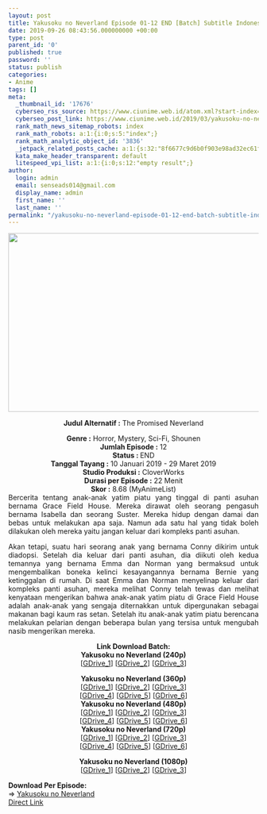 ```yaml
---
layout: post
title: Yakusoku no Neverland Episode 01-12 END [Batch] Subtitle Indonesia
date: 2019-09-26 08:43:56.000000000 +00:00
type: post
parent_id: '0'
published: true
password: ''
status: publish
categories:
- Anime
tags: []
meta:
  _thumbnail_id: '17676'
  cyberseo_rss_source: https://www.ciunime.web.id/atom.xml?start-index=3001&max-results=150
  cyberseo_post_link: https://www.ciunime.web.id/2019/03/yakusoku-no-neverland-episode-01-12-end.html
  rank_math_news_sitemap_robots: index
  rank_math_robots: a:1:{i:0;s:5:"index";}
  rank_math_analytic_object_id: '3836'
  _jetpack_related_posts_cache: a:1:{s:32:"8f6677c9d6b0f903e98ad32ec61f8deb";a:2:{s:7:"expires";i:1657819589;s:7:"payload";a:0:{}}}
  kata_make_header_transparent: default
  litespeed_vpi_list: a:1:{i:0;s:12:"empty result";}
author:
  login: admin
  email: senseads014@gmail.com
  display_name: admin
  first_name: ''
  last_name: ''
permalink: "/yakusoku-no-neverland-episode-01-12-end-batch-subtitle-indonesia/"
---
```

<div style="text-align: center;">
<div class="separator" style="clear: both; text-align: center;"><img border="0" data-original-height="720" data-original-width="1280" height="360" src="{{ site.baseurl }}/assets/2019/09/Yakusoku%2Bno%2BNeverland.jpg" width="640" /></div>
<div style="text-align: left;"></div>
<p><b>Judul</b><b><b> Alternatif</b> :</b> The Promised Neverland</div>
<div style="text-align: center;"><b><b>Genre :</b></b> Horror, Mystery, Sci-Fi, Shounen</div>
<div style="text-align: center;"><b>Jumlah Episode :</b> 12<br /><b>Status : </b>END<br /><b>Tanggal Tayang :</b> 10 Januari 2019 - 29 Maret 2019<br /><b>Studio Produksi :</b> CloverWorks<br /><b>Durasi per Episode :</b> 22 Menit</div>
<div style="text-align: center;"><b>Skor :</b> 8.68 (MyAnimeList)</div>
<div style="text-align: center;"></div>
<div style="text-align: justify;">Bercerita tentang anak-anak yatim piatu yang tinggal di panti asuhan bernama Grace Field House. Mereka dirawat oleh seorang pengasuh bernama Isabella dan seorang Suster. Mereka hidup dengan damai dan bebas untuk melakukan apa saja. Namun ada satu hal yang tidak boleh dilakukan oleh mereka yaitu jangan keluar dari kompleks panti asuhan.</p>
<p>Akan tetapi, suatu hari seorang anak yang bernama Conny dikirim untuk diadopsi. Setelah dia keluar dari panti asuhan, dia diikuti oleh kedua temannya yang bernama Emma dan Norman yang bermaksud untuk mengembalikan boneka kelinci kesayangannya bernama Bernie yang ketinggalan di rumah. Di saat Emma dan Norman menyelinap keluar dari kompleks panti asuhan, mereka melihat Conny telah tewas dan melihat kenyataan mengerikan bahwa anak-anak yatim piatu di Grace Field House adalah anak-anak yang sengaja diternakkan untuk dipergunakan sebagai makanan bagi kaum ras setan. Setelah itu anak-anak yatim piatu berencana melakukan pelarian dengan beberapa bulan yang tersisa untuk mengubah nasib mengerikan mereka.</p></div>
<div style="text-align: justify;"></div>
<div style="text-align: justify;"></div>
<div style="text-align: center;"><b>Link Download Batch:</b></div>
<div style="text-align: center;">
<div style="text-align: center;"><b>Yakusoku no Neverland (240p)</b></div>
<div style="text-align: center;">[<a href="https://drive.google.com/uc?id=1KanvdT4BpLjtopdtBPPo5bSa40XENNdd" target="_blank" rel="noopener">GDrive_1</a>] [<a href="https://drive.google.com/uc?id=1bg4oEhcodonybkakk_a3k3K9P74DUVPQ" target="_blank" rel="noopener">GDrive_2</a>] [<a href="https://drive.google.com/uc?export=download&amp;id=1UcR12v2LTrtGW4XgrxGKaEGrjvKBuVRp" target="_blank" rel="noopener">GDrive_3</a>]</p>
</div>
</div>
<div style="text-align: center;"><b>Yakusoku no Neverland (360p)</b></div>
<div style="text-align: center;">[<a href="https://drive.google.com/uc?id=1XowAHbLoEI3XOO0FThxea5WPzA2WCP0E" target="_blank" rel="noopener">GDrive_1</a>] [<a href="https://drive.google.com/uc?id=1azmurv2cRHKEHxk2OIQTeQScTprPrcKX" target="_blank" rel="noopener">GDrive_2</a>] [<a href="https://drive.google.com/uc?id=1jGedDSTLmCu2X8A0_Yxm2goRwS4UJJSX" target="_blank" rel="noopener">GDrive_3</a>]<br />[<a href="https://drive.google.com/uc?id=1jL-We50irCJUMUUndRE00T8vGbDtPPM8" target="_blank" rel="noopener">GDrive_4</a>] [<a href="https://drive.google.com/uc?id=1Jw1OqCF3pw7bV2_O1IyJ48xwjKCuNAN7" target="_blank" rel="noopener">GDrive_5</a>] [<a href="https://drive.google.com/uc?export=download&amp;id=1yztvi0YiExBy0EWEjouYZTCL0T3jJ3ZF" target="_blank" rel="noopener">GDrive_6</a>]</div>
<div style="text-align: center;"></div>
<div style="text-align: center;"><b>Yakusoku no Neverland (480p)</b><br />[<a href="https://drive.google.com/uc?id=1O_JvjHnFJmUcFE7U1fCo_VvUNNac1nsj" target="_blank" rel="noopener">GDrive_1</a>] [<a href="https://drive.google.com/uc?id=1os_L2vzrNXElfxV27rQalUaViCFRn9vR" target="_blank" rel="noopener">GDrive_2</a>] [<a href="https://drive.google.com/uc?id=1pzHUVItrRK7nH72qt-5ALIoUmO7bIsi2" target="_blank" rel="noopener">GDrive_3</a>]<br />[<a href="https://drive.google.com/uc?id=16VdTlJLmuMZ8wAm23fKgGWW5u6wMUC4z" target="_blank" rel="noopener">GDrive_4</a>] [<a href="https://drive.google.com/uc?export=download&amp;id=1ivFmdwb2lPjlBX76CDEpPtJQ2pyugLvt" target="_blank" rel="noopener">GDrive_5</a>] [<a href="https://drive.google.com/uc?export=download&amp;id=1DlTTLb6fN0TGwgyBbSTliwQ1BHROyXsM" target="_blank" rel="noopener">GDrive_6</a>]</div>
<div style="text-align: center;"><b>Yakusoku no Neverland (720p)</b><br />[<a href="https://drive.google.com/uc?id=1bVtJoPG3kICQke9kfxHwhYOV3KJOUNt7" target="_blank" rel="noopener">GDrive_1</a>] [<a href="https://drive.google.com/uc?id=1WVk1b1kGceGQrgyOQJqiw4s71V8D68qW" target="_blank" rel="noopener">GDrive_2</a>] [<a href="https://drive.google.com/uc?id=1oda6UTHpjvZf5AlFqAnBZ-bSyNKVwvAB" target="_blank" rel="noopener">GDrive_3</a>]<br />[<a href="https://drive.google.com/uc?id=1932USkS0_WiFuZZGq4ggB8qoV0DfD_10" target="_blank" rel="noopener">GDrive_4</a>] [<a href="https://drive.google.com/uc?id=1tEhaI_agKCzF3O2p0I_RSMDUpavgkeYZ" target="_blank" rel="noopener">GDrive_5</a>] [<a href="https://drive.google.com/uc?export=download&amp;id=1fJsyAtzkSbHTNMcbHq1GPERuZ5peUjp4" target="_blank" rel="noopener">GDrive_6</a>]</p>
<p><b>Yakusoku no Neverland (1080p)</b><br />[<a href="https://drive.google.com/uc?export=download&amp;id=1QcosjI45e9KisoylPjvZCSA92wJV_n6K" target="_blank" rel="noopener">GDrive_1</a>] [<a href="https://drive.google.com/uc?export=download&amp;id=1RmFTs46QZcFZDPwI-_LVj9JfRa5jhy3Q" target="_blank" rel="noopener">GDrive_2</a>] [<a href="https://drive.google.com/uc?id=1SlcIzVkcR2wj30lxU6RcYcfgLI2tcgkX" target="_blank" rel="noopener">GDrive_3</a>]
<div style="text-align: left;"></div>
<div style="text-align: left;"></div>
<div style="text-align: left;"><b>Download Per Episode</b><b>:</b></div>
<div style="text-align: left;">=&gt;&nbsp;<a href="https://www.ciunime.com/2019/01/yakusoku-no-neverland-subtitle-indonesia.html" target="_blank" rel="noopener">Yakusoku no Neverland</a></div>
<div style="text-align: left;"></div>
</div>
<link rel="stylesheet" href="https://cdnjs.cloudflare.com/ajax/libs/font-awesome/4.7.0/css/font-awesome.min.css" />
<div class="divbtn"> <a href="https://handymansurrender.com/fihup8buzv?key=94550f7ce39444073321dde3b8782f97" class="btn"><i class="fa fa-download"></i> Direct Link</a> </div>
